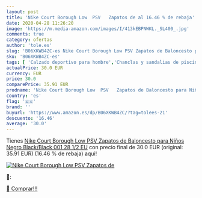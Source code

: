 ```yaml
---
layout: post
title: 'Nike Court Borough Low  PSV   Zapatos de al 16.46 % de rebaja'
date: 2020-04-28 11:26:20
image: 'https://m.media-amazon.com/images/I/413kEBPNWKL._SL400_.jpg'
comments: true
category: ofertas
author: 'tole.es'
slug: 'B06XKWB4ZC-es Nike Court Borough Low PSV Zapatos de Baloncesto para...'
sku: 'B06XKWB4ZC-es'
tags: [ 'Calzado deportivo para hombre','Chanclas y sandalias de piscina para hombre','Sandalias de vestir para hombre','Zapatillas y calzado deportivo para hombre','Zapatos','Zapatos para hombre','Zapatos y complementos','zapatos', ]
actualPrice: 30.0 EUR
currency: EUR
price: 30.0
comparePrice: 35.91 EUR
prodname: 'Nike Court Borough Low  PSV   Zapatos de Baloncesto para Niños  Negro  Black/Black 001   28 1/2 EU'
country: 'es'
flag: '🇪🇸'
brand: ''
buyurl: 'https://www.amazon.es/dp/B06XKWB4ZC/?tag=tolees-21'
descuento: '16.46'
average: '30.0'
---
```


Tienes [Nike Court Borough Low  PSV   Zapatos de Baloncesto para Niños  Negro  Black/Black 001   28 1/2 EU](https://www.amazon.es/dp/B06XKWB4ZC/?tag=tolees-21) con precio final de  30.0 EUR (original: 35.91 EUR) (16.46 %  de rebaja) aqui!

[![Nike Court Borough Low  PSV   Zapatos de](https://m.media-amazon.com/images/I/413kEBPNWKL._SL400_.jpg)](https://www.amazon.es/dp/B06XKWB4ZC/?tag=tolees-21)

🔎:


[🛒 Comprar!!!](https://www.amazon.es/dp/B06XKWB4ZC/?tag=tolees-21)
